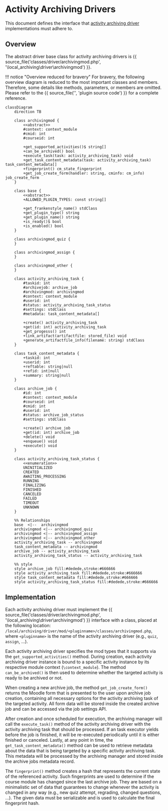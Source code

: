 # Activity Archiving Drivers

This document defines the interface that [activity archiving driver](../components/activity-archiving-drivers.md)
implementations must adhere to.


## Overview

The abstract driver base class for activity archiving drivers is {{ source_file('classes/driver/archivingmod.php',
'\\local_archiving\\driver\\archivingmod') }}.

!!! notice "Overview reduced for bravery"
    For bravery, the following overview diagram is reduced to the most important classes and members. Therefore, some 
    details like methods, parameters, or members are omitted. Please refer to the {{ source_file('', 'plugin source code') }}
    for a complete reference.
    

```mermaid
classDiagram
    direction TB

    class archivingmod {
        <<abstract>>
        #context: context_module
        #cmid: int
        #courseid: int

        +get_supported_activities()$ string[]
        +can_be_archived() bool
        +execute_task(task: activity_archiving_task) void
        +get_task_content_metadata(task: activity_archiving_task) task_content_metadata[]
        +fingerprint() cm_state_fingerprint
        +get_job_create_form(handler: string, cminfo: cm_info) job_create_form
    }
    
    class base {
        <<abstract>>
        +ALLOWED_PLUGIN_TYPES: const string[]
            
        +get_frankenstyle_name() stdClass
        +get_plugin_type() string
        +get_plugin_name() string
        +is_ready()$ bool
        +is_enabled() bool
    }
    
    class archivingmod_quiz {
    }

    class archivingmod_assign {
    }

    class archivingmod_other {
    }
    
    class activity_archiving_task {
        #taskid: int
        #archivejob: archive_job
        #archivingmod: archivingmod
        #context: context_module
        #userid: int
        #status: activity_archiving_task_status
        #settings: stdClass
        #metadata: task_content_metadata[]
        
        +create() activity_archiving_task
        +get(id: int) activity_archiving_task
        +get_progesss() int
        +link_artifact(artifactfile: stored_file) void
        +generate_artifactfile_info(filename: string) stdClass
    }
    
    class task_content_metadata {
        +taskid: int
        +userid: int
        +reftable: string|null
        +refid: int|null
        +summary: string|null
    }
    
    class archive_job {
        #id: int
        #context: context_module
        #courseid: int
        #cmid: int
        #userid: int
        #status: archive_job_status
        #settings: stdClass
        
        +create() archive_job
        +get(id: int) archive_job
        +delete() void
        +enqueue() void
        +execute() void
    }
    
    class activity_archiving_task_status {
        <<enumeration>>
        UNINITIALIZED
        CREATED
        AWAITING_PROCESSING
        RUNNING
        FINALIZING
        FINISHED
        CANCELED
        FAILED
        TIMEOUT
        UNKNOWN
    }

    %% Relationships
    base  <|--  archivingmod
    archivingmod <|-- archivingmod_quiz
    archivingmod <|-- archivingmod_assign
    archivingmod <|-- archivingmod_other
    activity_archiving_task -- archivingmod
    task_content_metadata -- archivingmod
    archive_job -- activity_archiving_task
    activity_archiving_task_status -- activity_archiving_task
    
    %% style
    style archive_job fill:#dedede,stroke:#666666
    style activity_archiving_task fill:#dedede,stroke:#666666
    style task_content_metadata fill:#dedede,stroke:#666666
    style activity_archiving_task_status fill:#dedede,stroke:#666666
```


## Implementation

Each activity archiving driver must implement the {{ source_file('classes/driver/archivingmod.php',
'\\local_archiving\\driver\\archivingmod') }} interface with a class, placed at the following location:
`/local/archiving/driver/mod/<pluginname>/classes/archivingmod.php`, where `<pluginname>` is the name of the activity
archiving driver (e.g., `quiz`, `assign`, ...).

Each activity archiving driver specifies the mod types that it supports via the `get_supported_activities()` method.
During creation, each activity archiving driver instance is bound to a specific activity instance by its respective
module context (`\context_module`). The method `can_be_archived()` is then used to determine whether the
targeted activity is ready to be archived or not.

When creating a new archive job, the method `get_job_create_form()` returns the Moodle form that is presented to the
user upon archive job creation, containing all necessary options for the activity archiving task of the targeted activity.
All form data will be stored inside the created archive job and can be accessed via the job settings API.

After creation and once scheduled for execution, the archiving manager will call the `execute_task()` method of the
activity archiving driver with the activity archiving task that should be processed. If an task executor yields before
the job is finished, it will be re-executed periodically until it is either finished or canceled. Lastly, at any point
in time, the `get_task_content_metadata()` method can be used to retrieve metadata about the data that is being targeted
by a specific activity archiving task. This metadata will be processed by the archiving manager and stored inside the
archive jobs metadata record.

The `fingerprint()` method creates a hash that represents the current state of the referenced activity. Such
fingerprints are used to determine if the course module has changed since the last archive job. They are based on a
minimalistic set of data that guarantees to change whenever the activity is changed in any way (e.g., new quiz attempt,
regrading, changed questions, ...). The given data must be serializable and is used to calculate the final fingerprint
hash.
